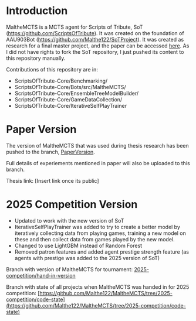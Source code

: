 # Introduction
MaltheMCTS is a MCTS agent for Scripts of Tribute, SoT (https://github.com/ScriptsOfTribute). It was created on the foundation of AAU903Bot (https://github.com/Malthe122/SoTProject).
It was created as research for a final master project, and the paper can be accessed [here](https://kbdk-aub.primo.exlibrisgroup.com/permalink/45KBDK_AUB/a7me0f/alma9922172425205762).
As I did not have rights to fork the SoT repository, I just pushed its content to this repository manually.

Contributions of this repository are in:
- ScriptsOfTribute-Core/Benchmarking/
- ScriptsOfTribute-Core/Bots/src/MaltheMCTS/
- ScriptsOfTribute-Core/EnsembleTreeModelBuilder/
- ScriptsOfTribute-Core/GameDataCollection/
- ScriptsOfTribute-Core/IterativeSelfPlayTrainer
# Paper Version
The version of MaltheMCTS that was used during thesis research has been pushed to the branch, [PaperVersion](https://github.com/Malthe122/MaltheMCTS/tree/PaperVersion).

Full details of experiements mentioned in paper will also be uploaded to this branch.

Thesis link: \[Insert link once its public\]
# 2025 Competition Version
- Updated to work with the new version of SoT
- IterativeSelfPlayTrainer was added to try to create a better model by iteratively collecting data from playing games, training a new model on these and then collect data from games played by the new model.
- Changed to use LightGBM instead of Random Forest
- Removed patron features and added agent prestige strength feature (as agents with prestige was added to the 2025 version of SoT)

Branch with version of MaltheMCTS for tournament: [2025-competition/hand-in-version](https://github.com/Malthe122/MaltheMCTS/tree/2025-competition/hand-in-version/ScriptsOfTribute-Core/Bots/src/MaltheMCTS)

Branch with state of all projects when MaltheMCTS was handed in for 2025 competition: [https://github.com/Malthe122/MaltheMCTS/tree/2025-competition/code-state](https://github.com/Malthe122/MaltheMCTS/tree/2025-competition/code-state)
